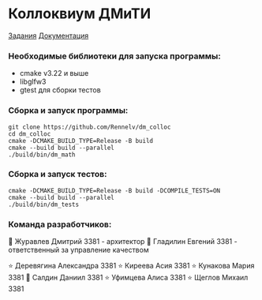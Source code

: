 # Коллоквиум ДМиТИ

[Задания](https://docs.google.com/document/d/1Dv_6AIhxg_3ezu6VMcEnMpyfRzgym9l8PmE4ULGfjgM/edit?tab=t.0)
[Документация](https://rennelv.github.io/dm_colloc/)

### Необходимые библиотеки для запуска программы:
- cmake v3.22 и выше
- libglfw3
- gtest для сборки тестов


### Сборка и запуск программы:
 ```
git clone https://github.com/Rennelv/dm_colloc
cd dm_colloc
cmake -DCMAKE_BUILD_TYPE=Release -B build
cmake --build build --parallel
./build/bin/dm_math
 ```

### Сборка и запуск тестов:
 ```
cmake -DCMAKE_BUILD_TYPE=Release -B build -DCOMPILE_TESTS=ON
cmake --build build --parallel
./build/bin/dm_tests
 ```

 ### Команда разработчиков:
:star2: Журавлев Дмитрий 3381 - архитектор
:star2: Гладилин Евгений 3381 - ответственный за управление качеством

:star: Деревягина Александра 3381
:star: Киреева Асия 3381
:star: Кунакова Мария 3381
:blowfish: Салдин Даниил 3381
:star: Уфимцева Алиса 3381
:star: Щеглов Михаил 3381